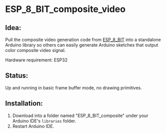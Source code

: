 # ESP_8_BIT_composite_video

## Idea:

Pull the composite video generation code from
[ESP_8_BIT](https://github.com/rossumur/esp_8_bit)
into a standalone Arduino library so others can easily generate Arduino
sketches that output color composite video signal.

Hardware requirement: ESP32

## Status:

Up and running in basic frame buffer mode, no drawing primitives.

## Installation:

1. Download into a folder named "ESP_8_BIT_composite" under your Arduino IDE's
`libraries` folder.
2. Restart Arduino IDE.
